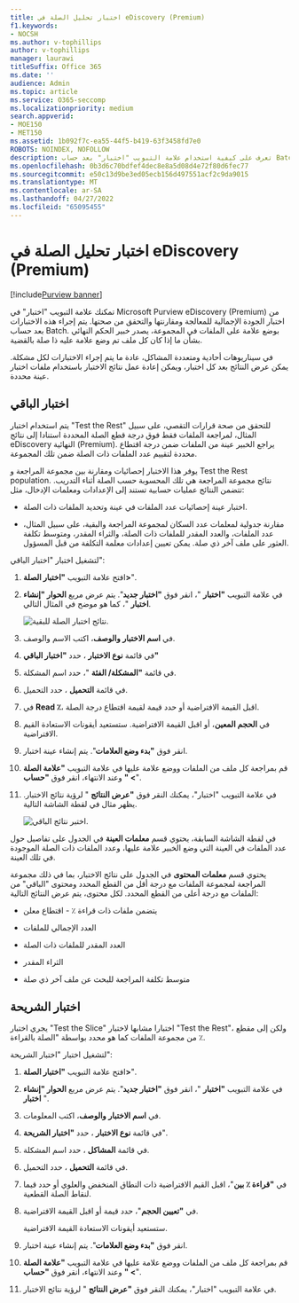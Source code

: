 ```yaml
---
title: اختبار تحليل الصلة في eDiscovery (Premium)
f1.keywords:
- NOCSH
ms.author: v-tophillips
author: v-tophillips
manager: laurawi
titleSuffix: Office 365
ms.date: ''
audience: Admin
ms.topic: article
ms.service: O365-seccomp
ms.localizationpriority: medium
search.appverid:
- MOE150
- MET150
ms.assetid: 1b092f7c-ea55-44f5-b419-63f3458fd7e0
ROBOTS: NOINDEX, NOFOLLOW
description: تعرف على كيفية استخدام علامة التبويب "اختبار" بعد حساب Batch في eDiscovery (Premium) لاختبار الجودة الإجمالية للمعالجة ومقارنتها والتحقق من صحتها.
ms.openlocfilehash: 0b3d6c70bdfef4dec8e8a5d08d4e72f80d6fec77
ms.sourcegitcommit: e50c13d9be3ed05ecb156d497551acf2c9da9015
ms.translationtype: MT
ms.contentlocale: ar-SA
ms.lasthandoff: 04/27/2022
ms.locfileid: "65095455"
---
```

# <a name="test-relevance-analysis-in-ediscovery-premium"></a>اختبار تحليل الصلة في eDiscovery (Premium)

[!include[Purview banner](../includes/purview-rebrand-banner.md)]
  
تمكنك علامة التبويب "اختبار" في Microsoft Purview eDiscovery (Premium) من اختبار الجودة الإجمالية للمعالجة ومقارنتها والتحقق من صحتها. يتم إجراء هذه الاختبارات بعد حساب Batch. بوضع علامة على الملفات في المجموعة، يصدر خبير الحكم النهائي بشأن ما إذا كان كل ملف تم وضع علامة عليه ذا صلة بالقضية.
  
في سيناريوهات أحادية ومتعددة المشاكل، عادة ما يتم إجراء الاختبارات لكل مشكلة. يمكن عرض النتائج بعد كل اختبار، ويمكن إعادة عمل نتائج الاختبار باستخدام ملفات اختبار عينة محددة.
  
## <a name="testing-the-rest"></a>اختبار الباقي

يتم استخدام اختبار "Test the Rest" للتحقق من صحة قرارات التقصي، على سبيل المثال، لمراجعة الملفات فقط فوق درجة قطع الصلة المحددة استنادا إلى نتائج eDiscovery النهائية (Premium). يراجع الخبير عينة من الملفات ضمن درجة اقتطاع محددة لتقييم عدد الملفات ذات الصلة ضمن تلك المجموعة.
  
يوفر هذا الاختبار إحصائيات ومقارنة بين مجموعة المراجعة و Test the Rest population. نتائج مجموعة المراجعة هي تلك المحسوبة حسب الصلة أثناء التدريب. تتضمن النتائج عمليات حسابية تستند إلى الإعدادات ومعلمات الإدخال، مثل:
  
- اختبار عينة إحصائيات عدد الملفات في عينة وتحديد الملفات ذات الصلة.

- مقارنة جدولية لمعلمات عدد السكان لمجموعة المراجعة والبقية، على سبيل المثال، عدد الملفات، والعدد المقدر للملفات ذات الصلة، والثراء المقدر، ومتوسط تكلفة العثور على ملف آخر ذي صلة. يمكن تعيين إعدادات معلمة التكلفة من قبل المسؤول.

لتشغيل اختبار "اختبار الباقي":

1. افتح علامة التبويب **"اختبار الصلة\>**".

2. في علامة التبويب **"اختبار** "، انقر فوق **"اختبار جديد**". يتم عرض مربع **الحوار "إنشاء اختبار** "، كما هو موضح في المثال التالي.

    ![نتائج اختبار الصلة للبقية.](../media/46e6898a-f929-4fd0-88d9-6f91d04b6ce2.png)
  
3. في **اسم الاختبار** **والوصف**، اكتب الاسم والوصف.

4. في قائمة **نوع الاختبار** ، حدد **"اختبار الباقي"**

5. في قائمة **"المشكلة/ الفئة** "، حدد اسم المشكلة.

6. في قائمة **التحميل** ، حدد التحميل. 

7. في **Read ٪**، اقبل القيمة الافتراضية أو حدد قيمة لقيمة اقتطاع درجة الصلة. 

8. في **الحجم المعين**، أو اقبل القيمة الافتراضية. ستستعيد أيقونات الاستعادة القيم الافتراضية.

9. انقر فوق **"بدء وضع العلامات**". يتم إنشاء عينة اختبار.

10. قم بمراجعة كل ملف من الملفات ووضع علامة عليها في علامة التبويب **"علامة الصلة \> "** وعند الانتهاء، انقر فوق **"حساب**".

11. في علامة التبويب "اختبار"، يمكنك النقر فوق **"عرض النتائج** " لرؤية نتائج الاختبار. يظهر مثال في لقطة الشاشة التالية.

    ![اختبر نتائج الباقي.](../media/b95744a9-047d-4c29-992d-04fa7e58e58a.png)
  
في لقطة الشاشة السابقة، يحتوي قسم **معلمات العينة** في الجدول على تفاصيل حول عدد الملفات في العينة التي وضع الخبير علامة عليها، وعدد الملفات ذات الصلة الموجودة في تلك العينة.
  
يحتوي قسم **معلمات المحتوى** في الجدول على نتائج الاختبار، بما في ذلك مجموعة المراجعة لمجموعة الملفات مع درجة أقل من القطع المحدد ومحتوى "الباقي" من الملفات مع درجة أعلى من القطع المحدد. لكل محتوى، يتم عرض النتائج التالية:
  
- يتضمن ملفات ذات قراءة ٪ - اقتطاع معلن

- العدد الإجمالي للملفات

- العدد المقدر للملفات ذات الصلة

- الثراء المقدر

- متوسط تكلفة المراجعة للبحث عن ملف آخر ذي صلة

## <a name="testing-the-slice"></a>اختبار الشريحة

يجري اختبار "Test the Slice" اختبارا مشابها لاختبار "Test the Rest"، ولكن إلى مقطع من مجموعة الملفات كما هو محدد بواسطة "الصلة بالقراءة ٪.

لتشغيل اختبار "اختبار الشريحة":
  
1. افتح علامة التبويب **"اختبار الصلة\>**".

2. في علامة التبويب **"اختبار** "، انقر فوق **"اختبار جديد**". يتم عرض مربع **الحوار "إنشاء اختبار** ".

3. في **اسم الاختبار** **والوصف**، اكتب المعلومات.

4. في قائمة **نوع الاختبار** ، حدد **"اختبار الشريحة**".

5. في قائمة **المشاكل** ، حدد اسم المشكلة.

6. في قائمة **التحميل** ، حدد التحميل.

7. في **"قراءة ٪ بين**"، اقبل القيم الافتراضية ذات النطاق المنخفض والعلوي أو حدد قيما لنقاط الصلة القطعية.

8. في **"تعيين الحجم**"، حدد قيمة أو اقبل القيمة الافتراضية.

    ستستعيد أيقونات الاستعادة القيمة الافتراضية.

9. انقر فوق **"بدء وضع العلامات**". يتم إنشاء عينة اختبار.

10. قم بمراجعة كل ملف من الملفات ووضع علامة عليها في علامة التبويب **"علامة الصلة \> "** وعند الانتهاء، انقر فوق **"حساب**".

11. في علامة التبويب "اختبار"، يمكنك النقر فوق **"عرض النتائج** " لرؤية نتائج الاختبار.
